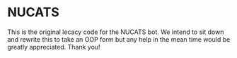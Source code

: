 # NUCATS

This is the original lecacy code for the NUCATS bot. We intend to sit down and rewrite this to take an OOP form but any help in the mean time would be greatly appreciated. Thank you!
